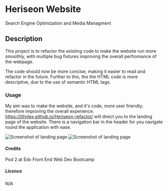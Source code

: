 # **Heriseon Website**
Search Engine Optimization and Media Managment

## Description

This project is to refactor the existing code to make the website run more smoothly, with multiple bug fixtures improving the overall perfromance of the webpage.

The code should now be more concise, making it easier to read and refactor in the future. Further to this, the the HTML code is more descriptive, due to the use of semantic HTML tags.

### Usage
My aim was to make the website, and it's code, more user friendly; therefore improving the overall experience.
https://lillyilex.github.io/Heriseon-refactor/ will direct you to the landing page of the website. There is a navigation bar in the header for you navigate round the application with ease. 

![Screenshot of landing page](assets/images/screenshot.png)
![Screenshot of landing page](assets/images/screenshot1.png)

#### Credits
Pod 2 at Edx Front End Web Dev Bootcamp

##### Licence
N/A
